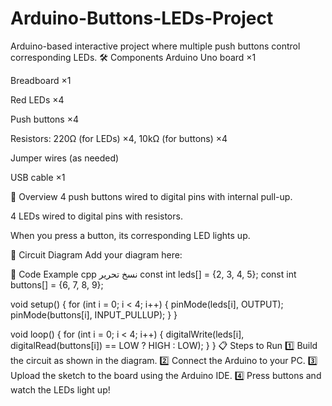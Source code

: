 # Arduino-Buttons-LEDs-Project
Arduino-based interactive project where multiple push buttons control corresponding LEDs.
🛠 Components
Arduino Uno board ×1

Breadboard ×1

Red LEDs ×4

Push buttons ×4

Resistors: 220Ω (for LEDs) ×4, 10kΩ (for buttons) ×4

Jumper wires (as needed)

USB cable ×1

🔗 Overview
4 push buttons wired to digital pins with internal pull-up.

4 LEDs wired to digital pins with resistors.

When you press a button, its corresponding LED lights up.

📐 Circuit Diagram
Add your diagram here:

🧾 Code Example
cpp
نسخ
تحرير
const int leds[] = {2, 3, 4, 5};
const int buttons[] = {6, 7, 8, 9};

void setup() {
  for (int i = 0; i < 4; i++) {
    pinMode(leds[i], OUTPUT);
    pinMode(buttons[i], INPUT_PULLUP);
  }
}

void loop() {
  for (int i = 0; i < 4; i++) {
    digitalWrite(leds[i], digitalRead(buttons[i]) == LOW ? HIGH : LOW);
  }
}
📋 Steps to Run
1️⃣ Build the circuit as shown in the diagram.
2️⃣ Connect the Arduino to your PC.
3️⃣ Upload the sketch to the board using the Arduino IDE.
4️⃣ Press buttons and watch the LEDs light up!
